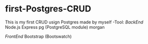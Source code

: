 # first-Postgres-CRUD
This is my first CRUD usign Postgres made by myself 
-Tool:
*BackEnd*
Node.js
Express
pg (PostgreSQL module)
morgan

*FrontEnd*
Bootstrap (Bootswatch)
